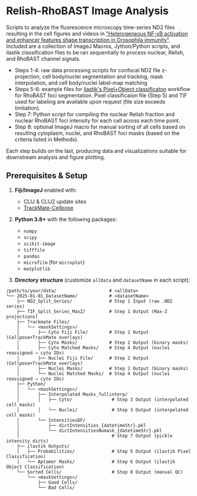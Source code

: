 # Relish-RhoBAST Image Analysis

Scripts to analyze the fluorescence microscopy time-series ND2 files resulting in the cell figures and videos in ["Heterogeneous NF-κB activation and enhancer features shape transcription in Drosophila immunity"](https://doi.org/10.1101/2025.05.19.654881).
Included are a collection of ImageJ Macros, Jython/Python scripts, and ilastik classification files to be ran sequentially to process nuclear, Relish, and RhoBAST channel signals.

  - Steps 1-4:  raw data processing scripts for confocal ND2 file z-projection, cell body/nuclei segmentation and tracking, mask interpolation, and cell body/nuclei label-map matching
  - Steps 5-6:  example files for [ilastik's Pixel+Object classificaton](https://www.ilastik.org/documentation/) workflow for RhoBAST foci segmentation. Pixel classificaion file (Step 5) and TIF used for labeling are available upon request (file size exceeds limitation). 
  - Step 7:  Python script for compiling the nuclear Relish fraction and nuclear RhoBAST foci intensity for each cell across each time point.
  - Step 8:  optional ImageJ macro for manual sorting of all cells based on resulting cytoplasm, nuclei, and RhoBAST foci masks (based on the criteria listed in Methods). 

Each step builds on the last, producing data and visualizations suitable for downstream analysis and figure plotting.     

## Prerequisites & Setup

1. **Fiji/ImageJ** enabled with:
   -  CLIJ & CLIJ2 update sites
   -  [TrackMate-Cellpose](https://imagej.net/plugins/trackmate/detectors/trackmate-cellpose)
3. **Python 3.8+** with the following packages:  
   - `numpy`  
   - `scipy`  
   - `scikit-image`  
   - `tifffile`  
   - `pandas`  
   - `microfilm` (for `microplot`)  
   - `matplotlib`  

4. **Directory structure** (customize `allData` and `datasetName` in each script):
```text
/path/to/your/data/                    # <allData>
└── 2025-01-01_DatasetName/            # <datasetName>
    ├── ND2_Split_Series/              # Step 1 Input (raw .ND2 series)
    ├── TIF_Split_Series_MaxZ/         # Step 1 Output (Max-Z projections)
    ├── Trackmate Files/
    │   └── <maskSettings>/
    │       ├── Cyto Fiji File/        # Step 2 Output (Cellpose+TrackMate overlays)
    │       ├── Cyto Masks/            # Step 2 Output (binary masks)
    │       ├── Cyto Matched Masks/    # Step 4 Output (nuclei reassigned → cyto IDs)
    │       ├── Nuclei Fiji File/      # Step 2 Output (Cellpose+TrackMate overlays)
    │       ├── Nuclei Masks/          # Step 2 Output (binary masks)
    │       └── Nuclei Matched Masks/  # Step 4 Output (nuclei reassigned → cyto IDs)
    ├── Python/
    │   └── <maskSettings>/
    │       ├── Interpolated Masks_fullinterp/
    │       │   ├── Cyto/               # Step 3 Output (interpolated cell masks)
    │       │   └── Nuclei/             # Step 3 Output (interpolated cell masks)
    │       └── IntensitiesDF/
    │           ├── dictIntensities_{datetimeStr}.pkl
    │           └── dictIntensitiesNomask_{datetimeStr}.pkl
    │                                   # Step 7 Output (pickle intensity dicts)
    ├── ilastik Outputs/
    │   ├── Probabilities/              # Step 5 Output (ilastik Pixel Classification)
    │   └── Aptamer Masks/              # Step 6 Output (ilastik Object Classification)
    └── Sorted Cells/                   # Step 8 Output (manual QC)
        └── <maskSettings>/
            ├── Good Cells/
            └── Bad Cells/

